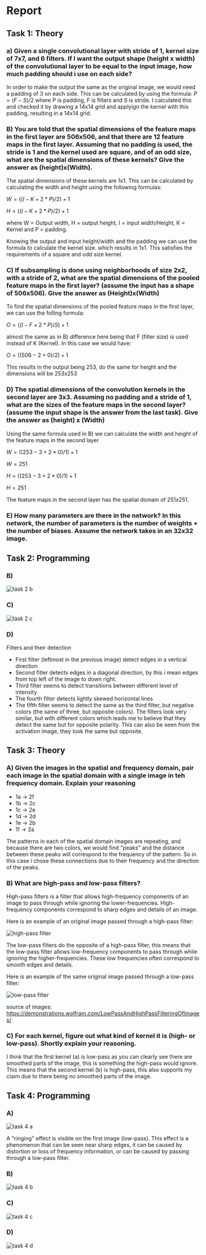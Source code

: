 # Report
## Task 1: Theory
### a) Given a single convolutional layer with stride of 1, kernel size of 7x7, and 6 filters. If I want the output shape (height x width) of the convolutional layer to be equal to the input image, how much padding should i use on each side?
In order to make the output the same as the original image, we would need a padding of 3 on each side. This can be calculated by using the formula: $P = (F-S)/2$ where P is padding, F is filters and S is stride. I calculated this and checked it by drawing a 14x14 grid and applyign the kernel with this padding, resulting in a 14x14 grid.

### B) You are told that the spatial dimensions of the feature maps in the first layer are 506x506, and that there are 12 feature maps in the first layer. Assuming that no padding is used, the stride is 1 and the kernel used are square, and of an odd size, what are the spatial dimensions of these kernels? Give the answer as (height)x(Width).
The spatial dimensions of these kernels are 1x1. This can be calculated by calculating the width and height using the following formulas:

$W = ((I - K + 2 * P)/2)+1$

$H = ((I - K + 2 * P)/2)+1$

where W = Output width, H = output height, I = input width/Height, K = Kernel and P = padding.

Knowing the output and input height/width and the padding we can use the formula to calculate the kernel size. which results in 1x1. This satisfies the requirements of a square and odd size kernel. 

### C) If subsampling is done using neighborhoods of size 2x2, with a stride of 2, what are the spatial dimensions of the pooled feature maps in the first layer? (assume the input has a shape of 506x506). Give the answer as (Height)x(Width)
To find the spatial dimensions of the pooled feature maps in the first layer, we can use the folling formula:

$O = ((I-F + 2 * P)/S)+1$

almost the same as in B) difference here being that F (filter size) is used instead of K (Kernel). In this case we would have:

$O=((506-2+0)/2)+1$

This results in the output being 253, do the same for height and the dimensions will be 253x253

### D) The spatial dimensions of the convolution kernels in the second layer are 3x3. Assuming no padding and a stride of 1, what are the sizes of the feature maps in the second layer? (assume the input shape is the answer from the last task). Give the answer as (height) x (Width)
Using the same formula used in B) we can calculate the width and height of the feature maps in the second layer

$W = ((253 - 3 + 2*0)/1)+1$

$W = 251$ 

$H = ((253 - 3 + 2*0)/1)+1$

$H = 251$

The feature maps in the second layer has the spatial domain of 251x251.

### E) How many parameters are there in the network? In this network, the number of parameters is the number of weights + the number of biases. Assume the network takes in an 32x32 image.



## Task 2: Programming
### B)
![task 2 b](/images/task2b.png)

### C)
![task 2 c](/images/task2c.png)

### D)
Filters and their detection

* First filter (leftmost in the previous image) detect edges in a vertical direction
* Second fitler detects edges in a diagonal direction, by this i mean edges from top left of the image to down right. 
* Third filter seems to detect transitions between different level of intensity
* The fourth filter detects lightly skewed horizontal lines
* The fifth filter seems to detect the same as the third filter, but negative colors (the same of three, but opposite colors). The filters look very similar, but with different colors which leads me to believe that they detect the same but for opposite polarity. This can also be seen from the activation image, they look the same but opposite. 

## Task 3: Theory
### A) Given the images in the spatial and frequency domain, pair each image in the spatial domain with a single image in teh frequency domain. Explain your reasoning

* 1a &rarr; 2f
* 1b &rarr; 2c
* 1c &rarr; 2e
* 1d &rarr; 2d
* 1e &rarr; 2b
* 1f &rarr; 2a

The patterns in each of the spatial domain images are repeating, and because there are two colors, we would find "peaks" and the distance between these peaks will correspond to the frequency of the pattern. So in this case i chose these connections due to their frequency and the direction of the peaks. 

### B) What are high-pass and low-pass filters?
High-pass filters is a filter that allows high-frequency components of an image to pass through while ignoring the lower-frequencies. High-frequency components correspond to sharp edges and details of an image.

Here is an example of an original image passed through a high-pass filter:

![high-pass filter](/images/high-pass.png)


The low-pass filters do the opposite of a high-pass filter, this means that the low-pass filter allows low-frequency components to pass through while ignoring the higher-frequencies. These low frequencies often correspond to smooth edges and details.

Here is an example of the same original image passed through a low-pass filter:

![low-pass filter](/images/low-pass.png)

source of images: https://demonstrations.wolfram.com/LowPassAndHighPassFilteringOfImages/

### C) For each kernel, figure out what kind of kernel it is (high- or low-pass). Shortly explain your reasoning.
I think that the first kernel (a) is low-pass as you can clearly see there are smoothed parts of the image, this is something the high-pass would ignore. This means that the second kernel (b) is high-pass, this also supports my claim due to there being no smoothed parts of the image.

## Task 4: Programming
### A)
![task 4 a](/images/task4a.png)

A "ringing" effect is visible on the first image (low-pass). This effect is a phenomenon that can be seen near sharp edges, it can be caused by distortion or loss of frequency information, or can be caused by passing through a low-pass filter.

### B)
![task 4 b](/images/task4b.png)

### C)
![task 4 c](/images/task4c.png)

### D)
![task 4 d](/images/task4d.png)
